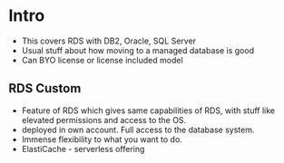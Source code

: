 # Intro

- This covers RDS with DB2, Oracle, SQL Server
- Usual stuff about how moving to a managed database is good
- Can BYO license or license included model

## RDS Custom

- Feature of RDS which gives same capabilities of RDS, with stuff like elevated permissions and access to the OS.
- deployed in own account. Full access to the database system.
- Immense flexibility to what you want to do.
- ElastiCache - serverless offering
